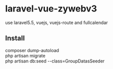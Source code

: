 # laravel-vue-zywebv3

use laravel5.5, vuejs, vuejs-route and fullcalendar

## Install
composer dump-autoload  
php artisan migrate  
php artisan db:seed --class=GroupDatasSeeder  
